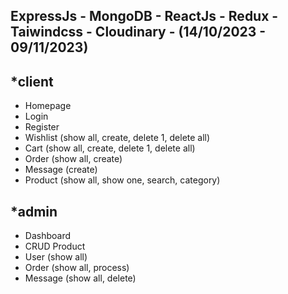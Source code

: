 ExpressJs - MongoDB - ReactJs - Redux - Taiwindcss - Cloudinary - (14/10/2023 - 09/11/2023)
-

*client
-
+ Homepage
+ Login
+ Register
+ Wishlist (show all, create, delete 1, delete all)
+ Cart (show all, create, delete 1, delete all)
+ Order (show all, create)
+ Message (create)
+ Product (show all, show one, search, category)

*admin
- 
+ Dashboard
+ CRUD Product
+ User (show all)
+ Order (show all, process)
+ Message (show all, delete)
